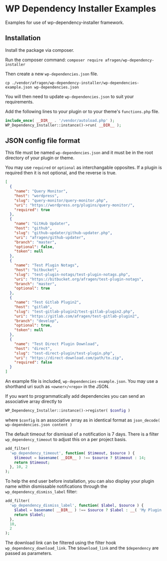 # WP Dependency Installer Examples

Examples for use of wp-dependency-installer framework.

## Installation

Install the package via composer.

Run the composer command: ```composer require afragen/wp-dependency-installer```

Then create a new `wp-dependencies.json` file.

```cp ./vendor/afragen/wp-dependency-installer/wp-dependencies-example.json wp-dependencies.json```

You will then need to update `wp-dependencies.json` to suit your requirements.

Add the following lines to your plugin or to your theme's `functions.php` file.

```php
include_once( __DIR__ . '/vendor/autoload.php' );
WP_Dependency_Installer::instance()->run( __DIR__ );
```

## JSON config file format

This file must be named `wp-dependencies.json` and it must be in the root directory of your plugin or theme.

You may use `required` or `optional` as interchangable opposites. If a plugin is required then it is not optional, and the reverse is true.

```json
[
  {
    "name": "Query Monitor",
    "host": "wordpress",
    "slug": "query-monitor/query-monitor.php",
    "uri": "https://wordpress.org/plugins/query-monitor/",
    "required": true
  },
  {
    "name": "GitHub Updater",
    "host": "github",
    "slug": "github-updater/github-updater.php",
    "uri": "afragen/github-updater",
    "branch": "master",
    "optional": false,
    "token": null
  },
  {
    "name": "Test Plugin Notags",
    "host": "bitbucket",
    "slug": "test-plugin-notags/test-plugin-notags.php",
    "uri": "https://bitbucket.org/afragen/test-plugin-notags",
    "branch": "master",
    "optional": true
  },
  {
    "name": "Test Gitlab Plugin2",
    "host": "gitlab",
    "slug": "test-gitlab-plugin2/test-gitlab-plugin2.php",
    "uri": "https://gitlab.com/afragen/test-gitlab-plugin2",
    "branch": "develop",
    "optional": true,
    "token": null
  },
  {
    "name": "Test Direct Plugin Download",
    "host": "direct",
    "slug": "test-direct-plugin/test-plugin.php",
    "uri": "https://direct-download.com/path/to.zip",
    "required": false
  }
]
```

An example file is included, `wp-dependencies-example.json`. You may use a shorthand uri such as `<owner>/<repo>` in the JSON.

If you want to programmatically add dependencies you can send an associative array directly to

```php
WP_Dependency_Installer::instance()->register( $config )
```

where `$config` is an associative array as in identical format as `json_decode( wp-dependencies.json content )`

The default timeout for dismissal of a notification is 7 days. There is a filter `wp_dependency_timeout` to adjust this on a per project basis.

```php
add_filter(
  'wp_dependency_timeout', function( $timeout, $source ) {
    $timeout = basename( __DIR__ ) !== $source ? $timeout : 14;
    return $timeout;
  }, 10, 2
);
```

To help the end user before installation, you can also display your plugin name within dismissable notifications through the `wp_dependency_dismiss_label` filter:

```php
add_filter(
  'wp_dependency_dismiss_label', function( $label, $source ) {
    $label = basename( __DIR__ ) !== $source ? $label : __( 'My Plugin Name', 'my-plugin-domain' );
    return $label;
  },
  10,
  2
);
```

The download link can be filtered using the filter hook `wp_dependency_download_link`. The `$download_link` and the `$dependency` are passed as parameters.

